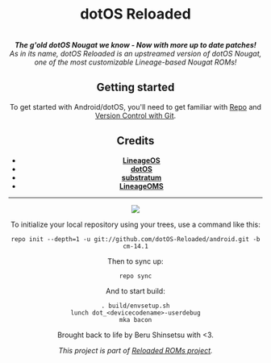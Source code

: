 <div align="center">
<h1>dotOS Reloaded</h1>
</br>
<strong><i> The g'old dotOS Nougat we know - Now with more up to date patches! </i></strong>
</br>
<i> As in its name, dotOS Reloaded is an upstreamed version of dotOS Nougat, one of the most customizable Lineage-based Nougat ROMs! </i>
</br>

Getting started
---------------
To get started with Android/dotOS, you'll need to get
familiar with [Repo](https://source.android.com/source/using-repo.html) and [Version Control with Git](https://source.android.com/source/version-control.html).
  
Credits
-------
- [**LineageOS**](https://github.com/LineageOS)
- [**dotOS**](https://github.com/dotOS)
- [**substratum**](https://github.com/substratum)
- [**LineageOMS**](https://github.com/LineageOMS)
*********
<a href="https://twitter.com/WindowZ414">
<img src="https://img.shields.io/badge/Developer-Twitter-blue?style=for-the-badge">
</a>

To initialize your local repository using your trees, use a command like this:  
```
repo init --depth=1 -u git://github.com/dotOS-Reloaded/android.git -b cm-14.1
```
Then to sync up:
```
repo sync
```
And to start build:
```
. build/envsetup.sh
lunch dot_<devicecodename>-userdebug
mka bacon
```

Brought back to life by Beru Shinsetsu with <3.

*This project is part of [Reloaded ROMs project](https://t.me/Reloaded_ROMs).*
